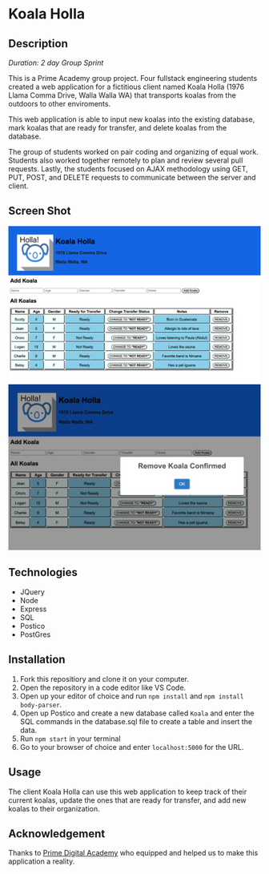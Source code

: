 # Koala Holla 

## Description

_Duration: 2 day Group Sprint_

This is a Prime Academy group project. Four fullstack engineering students created a web application for a fictitious client named Koala Holla (1976 Llama Comma Drive, Walla Walla WA) that transports koalas from the outdoors to other enviroments.

This web application is able to input new koalas into the existing database, mark koalas that are ready for transfer, and delete koalas from the database.

The group of students worked on pair coding and organizing of equal work. Students also worked together remotely to plan and review several pull requests. Lastly, the students focused on AJAX methodology using GET, PUT, POST, and DELETE requests to communicate between the server and client.


## Screen Shot
<img src="Koalaholla0.png">
<img src="Koalaholla1.png">




Technologies
------------
* JQuery
* Node
* Express
* SQL
* Postico
* PostGres

## Installation

1. Fork this repositiory and clone it on your computer.
2. Open the repository in a code editor like VS Code.
3. Open up your editor of choice and run `npm install` and `npm install body-parser`.
4. Open up Postico and create a new database called `Koala` and enter the SQL commands in the database.sql file to create a table and insert the data.
5. Run `npm start` in your terminal
6. Go to your browser of choice and enter `localhost:5000` for the URL.

## Usage

The client Koala Holla can use this web application to keep track of their current koalas, update the ones that are ready for transfer, and add new koalas to their organization.

## Acknowledgement
Thanks to [Prime Digital Academy](www.primeacademy.io) who equipped and helped us to make this application a reality. 


